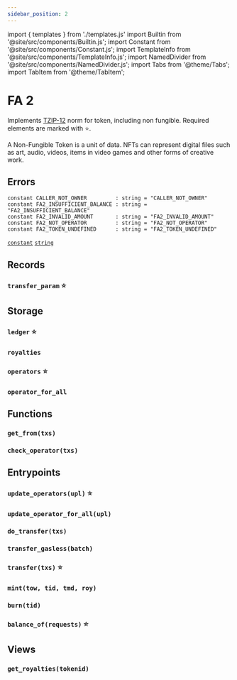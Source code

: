 ```yaml
---
sidebar_position: 2
---
```

import { templates } from './templates.js'
import Builtin from '@site/src/components/Builtin.js';
import Constant from '@site/src/components/Constant.js';
import TemplateInfo from '@site/src/components/TemplateInfo.js';
import NamedDivider from '@site/src/components/NamedDivider.js';
import Tabs from '@theme/Tabs';
import TabItem from '@theme/TabItem';

# FA 2

Implements [TZIP-12](https://tzip.tezosagora.org/proposal/tzip-12/) norm for token, including non fungible. Required elements are marked with ⭐.

A Non-Fungible Token is a unit of data. NFTs can represent digital files such as art, audio, videos, items in video games and other forms of creative work.

<TemplateInfo data={templates.fa2.info} />

## Errors

```archetype
constant CALLER_NOT_OWNER         : string = "CALLER_NOT_OWNER"
constant FA2_INSUFFICIENT_BALANCE : string = "FA2_INSUFFICIENT_BALANCE"
constant FA2_INVALID_AMOUNT       : string = "FA2_INVALID_AMOUNT"
constant FA2_NOT_OPERATOR         : string = "FA2_NOT_OPERATOR"
constant FA2_TOKEN_UNDEFINED      : string = "FA2_TOKEN_UNDEFINED"
```
[`constant`](/docs/reference/declarations/inlined) [`string`](/docs/reference/types#string)

## Records

### `transfer_param` ⭐

<Constant data={templates.fa2.transfer_arg} />

## Storage

### `ledger` ⭐

<NamedDivider title="Code" width="1.5"/>

<Tabs defaultValue="NFT" >

<TabItem value="NFT">
<Constant data={templates.fa2.ledger} />
</TabItem>
<TabItem value="Fungible">
<Constant data={templates.fa2.ledger_fungible} />
</TabItem>
<TabItem value="Multi asset">
<Constant data={templates.fa2.ledger_multi} />
</TabItem>
</Tabs>

### `royalties`

<Constant data={templates.fa2.royalties} />

### `operators` ⭐

<Constant data={templates.fa2.operators} />

### `operator_for_all`

<Constant data={templates.fa2.operator_for_all} />

## Functions

### `get_from(txs)`

<Builtin data={templates.fa2.get_from_address} />

### `check_operator(txs)`

<Builtin data={templates.fa2.check_owner_and_operator} />

## Entrypoints

### `update_operators(upl)` ⭐

<Builtin data={templates.fa2.update_operators} />

### `update_operator_for_all(upl)`

<Builtin data={templates.fa2.update_operator_forall} />

### `do_transfer(txs)`

<Builtin data={templates.fa2.do_transfer} />

### `transfer_gasless(batch)`

<Builtin data={templates.fa2.transfer_gasless} />

### `transfer(txs)` ⭐

<Builtin data={templates.fa2.transfer} />

### `mint(tow, tid, tmd, roy)`

<Builtin data={templates.fa2.mint} />

### `burn(tid)`

<Builtin data={templates.fa2.burn} />

### `balance_of(requests)` ⭐

<Builtin data={templates.fa2.balance_of} />

## Views

### `get_royalties(tokenid)`

<Builtin data={templates.fa2.get_royalties} />




